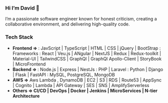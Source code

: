 ### Hi I’m David 👋

I’m a passionate software engineer known for honest criticism, creating a collaborative environment, and delivering high-quality code.

<h3>Tech Stack</h3>

- <b>Frontend => </b>
      : JavScript | TypeScript | HTML | CSS | jQuery | BootStrap 
      : Frameworks : React | Veu.js | ANgular | NextJS | Redux | Redux-toolkit | Material-UI | TailwindCSS | GraphQl | GraphQl Apollo-Client  | StoryBook | MicroFrontend
- <b>Backend  => </b>
        : Node.js | Express | NestJs 
        : PHP | Laravel
        : Python | Django | Flask | FastAPI
        : MySQL, PostgreSQL, MongoDB
- <b>AWS =></b> Aws Lambda , DynamoDB | EC2 | S3 | RDS | Route53 | AppSync | Cognito | Lambda | API Gateway | SES | SNS | AmplifyServerless 
- <b>Others => <b/> CI/CD | DevOps | Docker | Jenkins | MicroServices | N-tier Architecture
